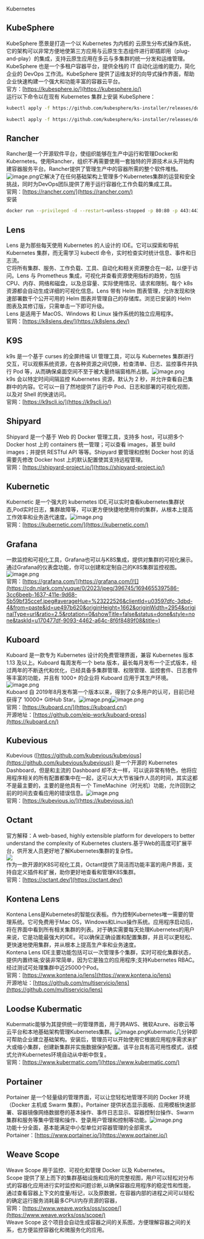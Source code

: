 Kubernetes
<a name="W41gm"></a>
## KubeSphere
KubeSphere 愿景是打造一个以 Kubernetes 为内核的 云原生分布式操作系统，它的架构可以非常方便地使第三方应用与云原生生态组件进行即插即用（plug-and-play）的集成，支持云原生应用在多云与多集群的统一分发和运维管理。KubeSphere 也是一个多租户容器平台，提供全栈的 IT 自动化运维的能力，简化企业的 DevOps 工作流。KubeSphere 提供了运维友好的向导式操作界面，帮助企业快速构建一个强大和功能丰富的容器云平台。<br />官方：[https://kubesphere.io/](https://kubesphere.io/)<br />运行以下命令以在现有 Kubernetes 集群上安装 KubeSphere：
```bash
kubectl apply -f https://github.com/kubesphere/ks-installer/releases/download/v3.4.0/kubesphere-installer.yaml
   
kubectl apply -f https://github.com/kubesphere/ks-installer/releases/download/v3.4.0/cluster-configuration.yaml
```
<a name="ZMuX6"></a>
## Rancher
Rancher是一个开源软件平台，使组织能够在生产中运行和管理Docker和Kubernetes。使用Rancher，组织不再需要使用一套独特的开源技术从头开始构建容器服务平台。Rancher提供了管理生产中的容器所需的整个软件堆栈。![image.png](https://cdn.nlark.com/yuque/0/2023/png/396745/1694654857372-3b3332be-3edd-42bd-9920-1df946eb9b7a.png#averageHue=%23dadada&clientId=u03597dfc-3dbd-4&from=paste&height=502&id=ud9b766c3&originHeight=1254&originWidth=2094&originalType=binary&ratio=2.5&rotation=0&showTitle=false&size=155111&status=done&style=none&taskId=u517d88e0-7e5b-4ee2-aa00-c63cf5ed02a&title=&width=837.6)它解决了在任何基础架构上管理多个Kubernetes集群的运营和安全挑战，同时为DevOps团队提供了用于运行容器化工作负载的集成工具。<br />官网：[https://rancher.com/](https://rancher.com/)<br />安装
```bash
docker run --privileged -d --restart=unless-stopped -p 80:80 -p 443:443 rancher/rancher
```
<a name="BInCn"></a>
## Lens
Lens 是为那些每天使用 Kubernetes 的人设计的 IDE。它可以探索和导航 Kubernetes 集群，而无需学习 kubectl 命令，实时检查实时统计信息、事件和日志流。<br />它将所有集群、服务、工作负载、工具、自动化和相关资源整合在一起，以便于访问。Lens 与 Prometheus 集成，可视化并查看资源使用指标的趋势，包括 CPU、内存、网络和磁盘，以及总容量、实际使用情况、请求和限制。每个 k8s 资源都会自动生成详细的可视化信息。Lens 带有 Helm 图表管理，允许发现和快速部署数千个公开可用的 Helm 图表并管理自己的存储库。浏览已安装的 Helm 图表及其修订版，只需单击一下即可升级。<br />Lens 是适用于 MacOS、Windows 和 Linux 操作系统的独立应用程序。<br />官网：[https://k8slens.dev/](https://k8slens.dev/)
<a name="kHuOy"></a>
## K9S
k9s 是一个基于 curses 的全屏终端 UI 管理工具，可以与 Kubernetes 集群进行交互，可以观察系统资源，在各种资源之间切换，检查清单、日志、监控事件并执行 Pod 等，从而确保桌面空间不至于被大量终端窗格所占据。![image.png](https://cdn.nlark.com/yuque/0/2023/png/396745/1694655091552-3d3ad838-f48b-41bc-95de-83aebd8a7d49.png#averageHue=%23d2d2d2&clientId=u03597dfc-3dbd-4&from=paste&height=668&id=u03910fad&originHeight=1670&originWidth=2597&originalType=binary&ratio=2.5&rotation=0&showTitle=false&size=1057304&status=done&style=none&taskId=u3a198cd6-9408-4f68-b648-6671cfcee39&title=&width=1038.8)<br />k9s 会以特定时间间隔监控 Kubernetes 资源，默认为 2 秒，并允许查看自己集群中的内容。它可以一目了然地提供了运行中 Pod、日志和部署的可视化视图，以及对 Shell 的快速访问。<br />官网：[https://k9scli.io/](https://k9scli.io/)
<a name="hXxsq"></a>
## Shipyard
Shipyard 是一个基于 Web 的 Docker 管理工具，支持多 host，可以把多个 Docker host 上的 containers 统一管理；可以查看 images，甚至 build images；并提供 RESTful API 等等。Shipyard 要管理和控制 Docker host 的话需要先修改 Docker host 上的默认配置使其支持远程管理。<br />官网：[https://shipyard-project.io/](https://shipyard-project.io/)
<a name="ke0Wp"></a>
## Kubernetic
Kubernetic 是一个强大的 kubernetes IDE,可以实时查看kubernetes集群状态,Pod实时日志，集群故障等，可以更方便快捷地使用你的集群，从根本上提高工作效率和业务迭代速度。![image.png](https://cdn.nlark.com/yuque/0/2023/png/396745/1694655222656-55523e0d-3b7a-4196-808c-bcee15716590.png#averageHue=%233b81f4&clientId=u03597dfc-3dbd-4&from=paste&height=666&id=uf9fb3148&originHeight=1666&originWidth=2970&originalType=binary&ratio=2.5&rotation=0&showTitle=false&size=295897&status=done&style=none&taskId=u8275cf26-5deb-4f4e-9c77-20a7413ad13&title=&width=1188)<br />官网：[https://kubernetic.com/](https://kubernetic.com/)
<a name="t0a11"></a>
## Grafana
一款监控和可视化工具，Grafana也可以与K8S集成，提供对集群的可视化展示。通过Grafana的仪表盘功能，你可以创建和定制自己的K8S集群监控视图。<br />![image.png](https://cdn.nlark.com/yuque/0/2023/png/396745/1694655496222-82dbf89c-8810-409e-9311-88e2e5e24a64.png#averageHue=%23161210&clientId=u03597dfc-3dbd-4&from=paste&height=77&id=u32519a7b&originHeight=192&originWidth=662&originalType=binary&ratio=2.5&rotation=0&showTitle=false&size=14319&status=done&style=none&taskId=uac562e03-fc24-4e76-9213-d9defe166bc&title=&width=264.8)<br />官网：[https://grafana.com/](https://grafana.com/)![](https://cdn.nlark.com/yuque/0/2023/jpeg/396745/1694655397586-3cc6beeb-1637-411e-9d68-5b59bf35ccef.jpeg#averageHue=%23222526&clientId=u03597dfc-3dbd-4&from=paste&id=ue497b620&originHeight=1662&originWidth=2954&originalType=url&ratio=2.5&rotation=0&showTitle=false&status=done&style=none&taskId=u170477df-9093-4462-a64c-8f6f8489f08&title=)
<a name="E7lfD"></a>
## Kuboard
Kuboard 是一款专为 Kubernetes 设计的免费管理界面，兼容 Kubernetes 版本 1.13 及以上。Kuboard 每周发布一个 beta 版本，最长每月发布一个正式版本，经过两年的不断迭代和优化，已经具备多集群管理、权限管理、监控套件、日志套件等丰富的功能，并且有 1000+ 的企业将 Kuboard 应用于其生产环境。![image.png](https://cdn.nlark.com/yuque/0/2023/png/396745/1694655785607-fed2b980-0d04-4d56-89f4-38f3fcab85f9.png#averageHue=%230666dc&clientId=u03597dfc-3dbd-4&from=paste&height=364&id=u3a696058&originHeight=910&originWidth=1109&originalType=binary&ratio=2.5&rotation=0&showTitle=false&size=317544&status=done&style=none&taskId=ue64d4087-b599-40c8-821b-fbcb709d3cf&title=&width=443.6)<br />Kuboard 自 2019年8月发布第一个版本以来，得到了众多用户的认可，目前已经获得了 10000+ GitHub Star。![image.png](https://cdn.nlark.com/yuque/0/2023/png/396745/1694656201809-8de7071e-b926-460d-a3c8-2cec8edbe767.png#averageHue=%233ef097&clientId=u03597dfc-3dbd-4&from=paste&height=707&id=u9c90467a&originHeight=1768&originWidth=3840&originalType=binary&ratio=2.5&rotation=0&showTitle=false&size=1314649&status=done&style=none&taskId=u62fff772-82d4-41b5-be50-d526c8dc133&title=&width=1536)![image.png](https://cdn.nlark.com/yuque/0/2023/png/396745/1694656458648-05535b51-b26c-49ff-adc1-3348c95c6fb5.png#averageHue=%2319c094&clientId=u03597dfc-3dbd-4&from=paste&height=707&id=u197f5f2d&originHeight=1768&originWidth=3840&originalType=binary&ratio=2.5&rotation=0&showTitle=false&size=372915&status=done&style=none&taskId=u5c5ca141-f88e-4996-a207-a4dafbfddea&title=&width=1536)<br />官网：[https://kuboard.cn/](https://kuboard.cn/)<br />开源地址：[https://github.com/eip-work/kuboard-press](https://kuboard.cn/)
<a name="KkNLe"></a>
## Kubevious
Kubevious ([https://github.com/kubevious/kubevious](https://github.com/kubevious/kubevious)) 是一个开源的 Kubernetes Dashboard，但是和主流的 Dashboard 却不太一样，可以说非常有特色，他将应用程序相关的所有配置都集中在一起，这可以大大节省操作人员的时间，其实这都不是最主要的，主要的是他具有一个 TimeMachine（时光机）功能，允许回到之前的时间去查看应用的错误信息。![image.png](https://cdn.nlark.com/yuque/0/2023/png/396745/1694656373476-be790b04-ddac-47a3-9d3d-5defbb4c8265.png#averageHue=%23261869&clientId=u03597dfc-3dbd-4&from=paste&height=707&id=u3ff3aad2&originHeight=1768&originWidth=3840&originalType=binary&ratio=2.5&rotation=0&showTitle=false&size=611779&status=done&style=none&taskId=uaa4f0d2a-c82a-4683-b4d2-8028bcc5606&title=&width=1536)<br />官网：[https://kubevious.io/](https://kubevious.io/)
<a name="oPOZG"></a>
## Octant
官方解释：A web-based, highly extensible platform for developers to better understand the complexity of Kubernetes clusters.基于Web的高度可扩展平台，供开发人员更好地了解Kubernetes集群的复杂性。<br />[![](https://cdn.nlark.com/yuque/0/2023/svg/396745/1694656598644-86e9d8d2-5b19-470f-b65c-0a1545195225.svg#clientId=u03597dfc-3dbd-4&from=paste&id=uf2dc6cb3&originHeight=109&originWidth=300&originalType=url&ratio=2.5&rotation=0&showTitle=false&status=done&style=none&taskId=ued50064f-6745-4510-863c-53dc256d2c5&title=)](https://octant.dev/)<br />作为一款开源的K8S可视化工具，Octant提供了简洁而功能丰富的用户界面，支持自定义插件和扩展，助你更好地查看和管理K8S集群。<br />官网：[https://octant.dev/](https://octant.dev/)
<a name="my2ux"></a>
## Kontena Lens
Kontena Lens是Kubernetes的智能仪表板。作为控制Kubernetes唯一需要的管理系统。它可免费用于Mac OS，Windows和Linux操作系统。应用程序启动后，将在界面中看到所有相关集群的列表。对于确实需要每天处理Kubernetes的用户来说，它是功能最强大的IDE。可以确保正确设置和配置集群，并且可以更轻松、更快速地使用集群，并从根本上提高生产率和业务速度。<br />Kontena Lens IDE主要功能包括可以一次管理多个集群，实时可视化集群状态，提供内置终端;安装非常简单，因为它是独立的应用程序;支持Kubernetes RBAC。经过测试可处理集群中近25000个Pod。<br />官网：[https://www.kontena.io/lens](https://www.kontena.io/lens)<br />开源地址：[https://github.com/multiservicio/lens](https://github.com/multiservicio/lens)
<a name="PGMTq"></a>
## Loodse Kubermatic
Kubermatic能够为其提供统一的管理界面，用于跨AWS、微软Azure、谷歌云等云平台和本地基础架构管理Kubernetes集群。![image.png](https://cdn.nlark.com/yuque/0/2023/png/396745/1694657180529-f152b799-eb82-455f-bac8-a23e6b5ba9d4.png#averageHue=%23011a32&clientId=u03597dfc-3dbd-4&from=paste&height=707&id=u7b41695f&originHeight=1768&originWidth=3796&originalType=binary&ratio=2.5&rotation=0&showTitle=false&size=1178685&status=done&style=none&taskId=uae88758f-e4ff-42ac-a746-7ee8f43b66b&title=&width=1518.4)Kubermatic几分钟即可帮助企业建立基础架构。安装后，管理员可以开始使用它根据应用程序需求来扩大或缩小集群，创建新集群并实施数据保护配置。该平台具有高可用性模式，该模式允许Kubernetes环境自动从中断中恢复。<br />官网：[https://www.kubermatic.com/](https://www.kubermatic.com/)
<a name="xEFmH"></a>
## Portainer
Portainer 是一个轻量级的管理界面，可以让您轻松地管理不同的 Docker 环境（Docker 主机或 Swarm 集群）。Portainer 提供状态显示面板、应用模板快速部署、容器镜像网络数据卷的基本操作、事件日志显示、容器控制台操作、Swarm 集群和服务等集中管理和操作、登录用户管理和控制等功能。![image.png](https://cdn.nlark.com/yuque/0/2023/png/396745/1694657357617-b6ebbf32-c559-47b4-a97e-12af66933816.png#averageHue=%23fefefe&clientId=u03597dfc-3dbd-4&from=paste&height=680&id=uaeb29031&originHeight=1701&originWidth=3799&originalType=binary&ratio=2.5&rotation=0&showTitle=false&size=401969&status=done&style=none&taskId=ub10423ef-8b43-46b2-bb80-74860fd9b41&title=&width=1519.6)<br />功能十分全面，基本能满足中小型单位对容器管理的全部需求。<br />Portainer：[https://www.portainer.io/](https://www.portainer.io/)
<a name="ayWUm"></a>
## Weave Scope
Weave Scope 用于监控、可视化和管理 Docker 以及 Kubernetes。<br />Scope 提供了至上而下的集群基础设施和应用的完整视图，用户可以轻松对分布式的容器化应用进行实时监控和问题诊断,以确保容器应用程序的稳定性和性能，通过查看容器上下文的度量/标记，以及原数据，在容器内部的进程之间可以轻松的确定运行服务消耗最多CPU/内存资源的容器，<br />官网：[https://www.weave.works/oss/scope/](https://www.weave.works/oss/scope/)<br />Weave Scope 这个项目会自动生成容器之间的关系图，方便理解容器之间的关系，也方便监控容器化和微服务化的应用。
